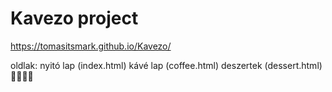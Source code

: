 # Kavezo project
https://tomasitsmark.github.io/Kavezo/

oldlak: nyitó lap (index.html)
        kávé lap  (coffee.html)
        deszertek (dessert.html)
💅🏿💅🏿

